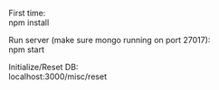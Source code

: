 First time:  
    npm install

Run server (make sure mongo running on port 27017):  
    npm start

Initialize/Reset DB:  
    localhost:3000/misc/reset